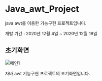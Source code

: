 # Java_awt_Project
java awt를 이용한 기능구현 프로젝트입니다.

개발 기간 : 2020년 12월 4일 ~ 2020년 12월 19일


## 초기화면
![메인1](https://user-images.githubusercontent.com/73806805/154966516-596cdfa7-6e32-4b97-8ce6-1ce734c9215b.png)

자바 awt 기능구현 프로젝트의 초기화면입니다.

